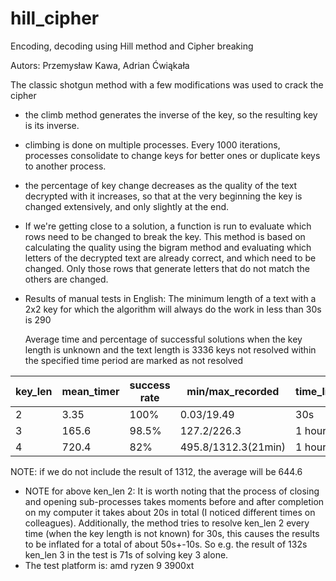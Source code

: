# hill_cipher
Encoding, decoding using Hill method and Cipher breaking

Autors:
Przemysław Kawa, Adrian Ćwiąkała

The classic shotgun method with a few modifications was used to crack the cipher
- the climb method generates the inverse of the key, so the resulting key is its inverse.
- climbing is done on multiple processes. Every 1000 iterations, 
  processes consolidate to change keys for better ones or duplicate keys to another process.
- the percentage of key change decreases as the quality of the text decrypted with it increases, so that at the very beginning
  the key is changed extensively, and only slightly at the end.
- If we're getting close to a solution, a function is run to evaluate which rows need to be changed to break the key.
   This method is based on calculating the quality using the bigram method and evaluating which letters of the decrypted text are already correct,
   and which need to be changed. Only those rows that generate letters that do not match the others are changed.
- Results of manual tests in English:
     The minimum length of a text with a 2x2 key for which the algorithm will always do the work in less than 30s is 290
     
     Average time and percentage of successful solutions when the key length is unknown and the text length is 3336
     keys not resolved within the specified time period are marked as not resolved

| key_len  | mean_timer | success rate | min/max_recorded | time_limit | sample_size |
| ------------- | ------------- | ------------- | ------------- | ------------- | ------------- |
| 2  | 3.35  | 100%  | 0.03/19.49  | 30s  | 200  |
| 3  | 165.6  | 98.5%  | 127.2/226.3  | 1 hour  | 90  |
| 4  | 720.4  | 82%  | 495.8/1312.3(21min)  | 1 hour  | 60  |

NOTE: if we do not include the result of 1312, the average will be 644.6 

- NOTE for above ken_len 2: It is worth noting that the process of closing and opening sub-processes takes moments before and after completion
 		on my computer it takes about 20s in total (I noticed different times on colleagues).
 		Additionally, the method tries to resolve ken_len 2 every time (when the key length is not known)
 		for 30s, this causes the results to be inflated for a total of about 50s+-10s.
		So e.g. the result of 132s ken_len 3 in the test is 71s of solving key 3 alone.
- The test platform is: amd ryzen 9 3900xt
